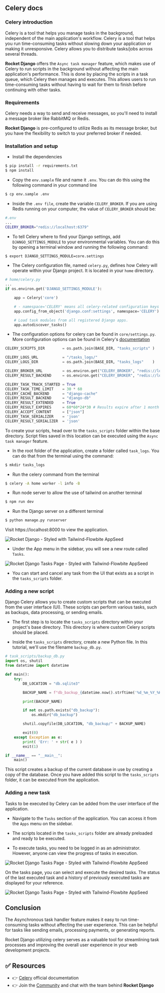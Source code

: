 ## Celery docs

### Celery introduction
Celery is a tool that helps you manage tasks in the background, independent of the main application's workflow. Celery is a tool that helps you run time-consuming tasks without slowing down your application or making it unresponsive. Celery allows you to distribute tasks/jobs across several threads.

**Rocket Django** offers the `Async task manager` feature, which makes use of Celery to run scripts in the background without affecting the main application's performance. This is done by placing the scripts in a task queue, which Celery then manages and executes. This allows users to run time-consuming tasks without having to wait for them to finish before continuing with other tasks.

### Requirements
Celery needs a way to send and receive messages, so you'll need to install a message broker like RabbitMQ or Redis.

**Rocket Django** is pre-configured to utilize Redis as its message broker, but you have the flexibility to switch to your preferred broker if needed.

### Installation and setup
- Install the dependencies
```bash
$ pip install -r requirements.txt
$ npm install
```

- Copy the `env.sample` file and name it `.env`. You can do this using the following command in your command line
```bash
$ cp env.sample .env
```

- Inside the `.env file`, create the variable `CELERY_BROKER`. If you are using Redis running on your computer, the value of `CELERY_BROKER` should be:
```sh
#.env
...
CELERY_BROKER="redis://localhost:6379"
``` 

- To tell Celery where to find your Django settings, add `DJANGO_SETTINGS_MODULE` to your environmental variables. You can do this by opening a terminal window and running the following command:
```bash
$ export DJANGO_SETTINGS_MODULE=core.settings
```

- The Celery configuration file, named `celery.py`, defines how Celery will operate within your Django project. It is located in your `home` directory.
```py
# home/celery.py
...
if os.environ.get('DJANGO_SETTINGS_MODULE'):

    app = Celery('core')

    # - namespace='CELERY' means all celery-related configuration keys should have a `CELERY_` prefix.
    app.config_from_object('django.conf:settings', namespace='CELERY')

    # Load task modules from all registered Django apps.
    app.autodiscover_tasks()
``` 

- The configuration options for celery can be found in `core/settings.py`. More configuration options can be found in Celery's [documentation](https://docs.celeryq.dev/en/stable/userguide/configuration.html)
```py
CELERY_SCRIPTS_DIR        = os.path.join(BASE_DIR, "tasks_scripts" )

CELERY_LOGS_URL           = "/tasks_logs/"
CELERY_LOGS_DIR           = os.path.join(BASE_DIR, "tasks_logs"    )

CELERY_BROKER_URL         = os.environ.get("CELERY_BROKER", "redis://localhost:6379")
CELERY_RESULT_BACKEND     = os.environ.get("CELERY_BROKER", "redis://localhost:6379")

CELERY_TASK_TRACK_STARTED = True
CELERY_TASK_TIME_LIMIT    = 30 * 60
CELERY_CACHE_BACKEND      = "django-cache"
CELERY_RESULT_BACKEND     = "django-db"
CELERY_RESULT_EXTENDED    = True
CELERY_RESULT_EXPIRES     = 60*60*24*30 # Results expire after 1 month
CELERY_ACCEPT_CONTENT     = ["json"]
CELERY_TASK_SERIALIZER    = 'json'
CELERY_RESULT_SERIALIZER  = 'json'
```

To create your scripts, head over to the `tasks_scripts` folder within the base directory. Script files saved in this location can be executed using the `Async task manager` feature.

- In the root folder of the application, create a folder called `task_logs`. You can do that from the terminal using the command:
```bash
$ mkdir tasks_logs
```

- Run the celery command from the terminal
```bash
$ celery -A home worker -l info -B
```

- Run node server to allow the use of tailwind on another terminal
```bash
$ npm run dev
```

- Run the Django server on a different terminal
```bash
$ python manage.py runserver
```

Visit https://localhost:8000 to view the application.

![Rocket Django - Styled with Tailwind-Flowbite AppSeed](https://github.com/app-generator/dummy/assets/57325382/409d6211-d1ed-4be0-8fca-d5ea58693481)

- Under the App menu in the sidebar, you will see a new route called `Tasks`.

![Rocket Django Tasks Page - Styled with Tailwind-Flowbite AppSeed](https://github.com/app-generator/dummy/assets/57325382/d3b2ae6b-6971-4005-aec4-7aa95c7eac5a)

- You can start and cancel any task from the UI that exists as a script in the `tasks_scripts` folder.

### Adding a new script
Django Celery allows you to create custom scripts that can be executed from the user interface (UI). These scripts can perform various tasks, such as backups, data processing, or sending emails.

- The first step is to locate the `tasks_scripts` directory within your project's base directory. This directory is where custom Celery scripts should be placed.

- Inside the `tasks_scripts` directory, create a new Python file. In this tutorial, we'll use the filename `backup_db.py`.
```py
# task_scripts/backup_db.py
import os, shutil
from datetime import datetime

def main():
    try:
        DB_LOCATION = "db.sqlite3"

        BACKUP_NAME = f"db_backup_{datetime.now().strftime('%d_%m_%Y_%H_%M_%S')}.sqlite3"

        print(BACKUP_NAME)

        if not os.path.exists("db_backup"):
            os.mkdir("db_backup")

        shutil.copyfile(DB_LOCATION, "db_backup/" + BACKUP_NAME)

        exit(0)
    except Exception as e:
        print( 'Err: ' + str( e ) )
        exit(1)

if __name__ == "__main__":
    main()
```

This script creates a backup of the current database in use by creating a copy of the database. Once you have added this script to the `tasks_scripts` folder, it can be executed from the application.

### Adding a new task
Tasks to be executed by Celery can be added from the user interface of the application.

- Navigate to the `Tasks` section of the application. You can access it from the `Apps` menu on the sidebar.

- The scripts located in the `tasks_scripts` folder are already preloaded and ready to be executed.

- To execute tasks, you need to be logged in as an administrator. However, anyone can view the progress of tasks in execution.

![Rocket Django Tasks Page - Styled with Tailwind-Flowbite AppSeed](https://github.com/app-generator/dummy/assets/57325382/aad832d4-ff62-44a1-a973-23c42e13acd8)

On the tasks page, you can select and execute the desired tasks. The status of the last executed task and a history of previously executed tasks are displayed for your reference.

![Rocket Django Tasks Page - Styled with Tailwind-Flowbite AppSeed](https://github.com/app-generator/dummy/assets/57325382/cada9eb2-93ec-4f9c-85be-163798060471)

## Conclusion
The Asynchronous task handler feature makes it easy to run time-consuming tasks without affecting the user experience. This can be helpful for tasks like sending emails, processing payments, or generating reports.

Rocket Django utilizing celery serves as a valuable tool for streamlining task processes and improving the overall user experience in your web development projects.

## ✅ Resources
- 👉 [Celery](https://docs.celeryq.dev/en/stable/getting-started/introduction.html) official documentation
- 👉 Join the [Community](https://discord.com/invite/fZC6hup) and chat with the team behind **Rocket Django**
